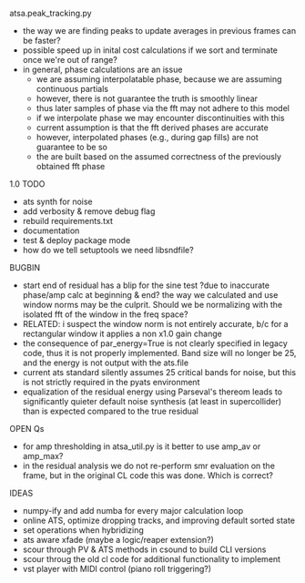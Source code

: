 atsa.peak_tracking.py
* the way we are finding peaks to update averages in previous frames can be faster?
* possible speed up in inital cost calculations if we sort and terminate once we're out of range?
* in general, phase calculations are an issue
    * we are assuming interpolatable phase, because we are assuming continuous partials
    * however, there is not guarantee the truth is smoothly linear
    * thus later samples of phase via the fft may not adhere to this model
    * if we interpolate phase we may encounter discontinuities with this
    * current assumption is that the fft derived phases are accurate
    * however, interpolated phases (e.g., during gap fills) are not guarantee to be so
    * the are built based on the assumed correctness of the previously obtained fft phase

1.0 TODO
* ats synth for noise
* add verbosity & remove debug flag
* rebuild requirements.txt
* documentation
* test & deploy package mode
* how do we tell setuptools we need libsndfile?

BUGBIN
* start end of residual has a blip for the sine test ?due to inaccurate phase/amp calc at beginning & end? the way we calculated  and use window norms may be the culprit. Should we be normalizing with the isolated fft of the window in the freq space?
* RELATED: i suspect the window norm is not entirely accurate, b/c for a rectangular window it applies a non x1.0 gain change
* the consequence of par_energy=True is not clearly specified in legacy code, thus it is not properly implemented. Band size will no longer be 25, and the energy is not output with the ats.file
* current ats standard silently assumes 25 critical bands for noise, but this is not strictly required in the pyats environment
* equalization of the residual energy using Parseval's thereom leads to significantly quieter default noise synthesis (at least in supercollider) than is expected compared to the true residual

OPEN Qs
* for amp thresholding in atsa_util.py is it better to use amp_av or amp_max?
* in the residual analysis we do not re-perform smr evaluation on the frame, but in the original CL code this was done. Which is correct?

IDEAS
* numpy-ify and add numba for every major calculation loop
* online ATS, optimize dropping tracks, and improving default sorted state
* set operations when hybridizing
* ats aware xfade (maybe a logic/reaper extension?)
* scour through PV & ATS methods in csound to build CLI versions
* scour throug the old cl code for additional functionality to implement
* vst player with MIDI control (piano roll triggering?)